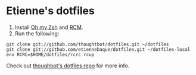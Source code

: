 Etienne's dotfiles
==================

1) Install [Oh my Zsh](https://github.com/robbyrussell/oh-my-zsh) and [RCM](https://github.com/thoughtbot/rcm).
2) Run the following:

```
git clone git://github.com/thoughtbot/dotfiles.git ~/dotfiles
git clone git://github.com/etiennebaque/dotfiles.git ~/dotfiles-local
env RCRC=$HOME/dotfiles/rcrc rcup
```

Check out [thoughbot's dotfiles repo](https://github.com/thoughtbot/dotfiles) for more info.

